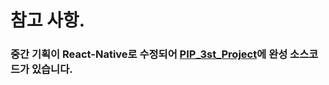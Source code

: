 
# 참고 사항.

### 중간 기획이 React-Native로 수정되어 [PIP_3st_Project](https://github.com/KimGwanHe/PIP_3st_Project.git)에 완성 소스코드가 있습니다.
